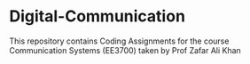 # Digital-Communication

This repository contains Coding Assignments for the course Communication Systems (EE3700) taken by Prof Zafar Ali Khan
